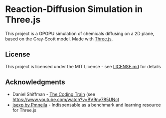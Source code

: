 # Reaction-Diffusion Simulation in Three.js

This project is a GPGPU simulation of chemicals diffusing on a 2D plane, based on the Gray-Scott model.
Made with [Three.js](threejs.org).

## License

This project is licensed under the MIT License - see [LICENSE.md](LICENSE.md) for details

## Acknowledgments

* Daniel Shiffman - [The Coding Train](http://thecodingtrain.com/) (see https://www.youtube.com/watch?v=BV9ny785UNc)
* [jsexp by Pmneila](https://github.com/pmneila/jsexp) - Indispensable as a benchmark and learning resource for Three.js